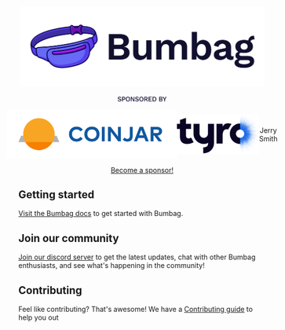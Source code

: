 <p align="center"><img src="./.github/bumbag.svg" width="500px"></img></p>

<p align="center"><img src="./.github/sponsored-by.svg" width="100px"></img></p>

<p align="center" style="display: flex; align-items: center; justify-content: center;">
    <img src="./.github/coinjar.svg" height="100px"></img>
    <img src="./.github/tyro-logo.png" height="80px"></img>
    <span>Jerry Smith</span>
</p>

<p align="center">
    <a href="https://opencollective.com/bumbag">Become a sponsor!</a>
</p>

## Getting started

[Visit the Bumbag docs](https://bumbag.style) to get started with Bumbag.

## Join our community

[Join our discord server](https://discord.com/invite/BPnwqvJ) to get the latest updates, chat with other Bumbag enthusiasts, and see what's happening in the community!

## Contributing

Feel like contributing? That's awesome! We have a [Contributing guide](/CONTRIBUTING.md) to help you out
